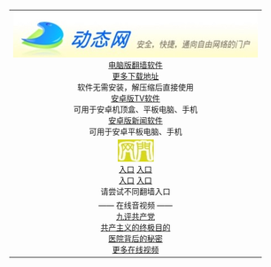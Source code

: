 <table>
  <tr>
    <td align=center>
      <img src="https://github.com/chengyuan98/up/blob/master/dtw.jpg" /><br/>
      <a href="https://github.com/chengyuan98/up/blob/master/fgp.zip">电脑版翻墙软件</a><br/>
      <a href="https://github.com/chengyuan98/software">更多下载地址</a><br/> 
      软件无需安装，解压缩后直接使用<br/>
      <a href="https://github.com/chengyuan98/up/blob/master/iNTD_TVsp1.apk">安卓版TV软件</a><br/>
      可用于安卓机顶盒、平板电脑、手机<br/>
      <a href="https://github.com/hao369/a/raw/master/jygV2.2.2017082401.apk">安卓版新闻软件</a><br/>
      可用于安卓平板电脑、手机<br/>
    </td>
  </tr>
  <tr>
    <td align=center>
      <img src="https://github.com/chengyuan98/up/blob/master/wm.jpg" /><br/>
      <a href="https://s3-us-west-1.amazonaws.com/ogaten/show.htm?from=852">入口</a>
      <a href="https://s3.amazonaws.com/ogate/show.htm?from=852">入口</a><br/>
      <a href="https://s3.ap-south-1.amazonaws.com/ogatem/show.htm?from=852">入口</a>
      <a href="https://s3.us-east-2.amazonaws.com/ogateh/show.htm?from=852">入口</a><br/>
      请尝试不同翻墙入口<br/>
    </td>
  </tr>
  <tr>
    <td align=center>
      —— 在线音视频 ——<br/>
      <a href="https://s3-us-west-1.amazonaws.com/ogaten/show.htm?from=852#c816837"> 九评共产党 </a><br/>
      <a href="https://s3-us-west-1.amazonaws.com/ogaten/show.htm?from=852#c838296"> 共产主义的终极目的 </a><br/>
      <a href="https://s3.amazonaws.com/ogate/show.htm?from=852#c838867"> 医院背后的秘密 </a><br/>
      <a href="https://github.com/chengyuan98/video/blob/master/README.md"> 更多在线视频 </a><br/>
    </td>
  </tr>
</table>
